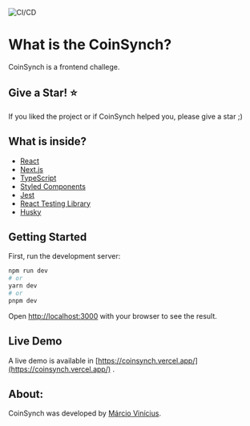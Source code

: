 ![CI/CD](https://github.com/marciovcampos/coinsynch/actions/workflows/main.yml/badge.svg)

What is the CoinSynch?
=====================

CoinSynch is a frontend challege.

## Give a Star! :star:
If you liked the project or if CoinSynch helped you, please give a star ;)

## What is inside?

- [React](https://www.typescriptlang.org/)
- [Next.js](https://nextjs.org/)
- [TypeScript](https://www.typescriptlang.org/)
- [Styled Components](https://styled-components.com/)
- [Jest](https://jestjs.io/)
- [React Testing Library](https://testing-library.com/docs/react-testing-library/intro)
- [Husky](https://github.com/typicode/husky)


## Getting Started

First, run the development server:

```bash
npm run dev
# or
yarn dev
# or
pnpm dev
```

Open [http://localhost:3000](http://localhost:3000) with your browser to see the result.

## Live Demo
A live demo is available in [https://coinsynch.vercel.app/](https://coinsynch.vercel.app/) .


## About:
CoinSynch was developed by [Márcio Vinícius](https://github.com/marciovcampos).
